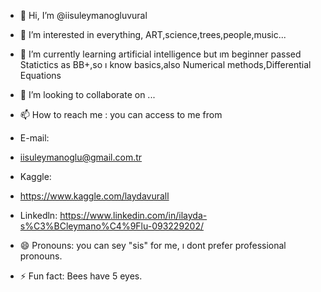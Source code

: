 - 👋 Hi, I’m @iisuleymanogluvural
- 👀 I’m interested in everything, ART,science,trees,people,music...
- 🌱 I’m currently learning artificial intelligence but ım beginner  passed Statictics as BB+,so ı know basics,also Numerical methods,Differential Equations
- 💞️ I’m looking to collaborate on ...
- 📫 How to reach me :  you can access to me from
-  E-mail:
-   iisuleymanoglu@gmail.com.tr
- Kaggle:
-   https://www.kaggle.com/laydavurall
- Linkedln:
    https://www.linkedin.com/in/ilayda-s%C3%BCleymano%C4%9Flu-093229202/

- 😄 Pronouns: you can sey "sis" for me, ı dont prefer professional pronouns.
- ⚡ Fun fact: Bees have 5 eyes.

<!---
iisuleymanogluvural/iisuleymanogluvural is a ✨ special ✨ repository because its `README.md` (this file) appears on your GitHub profile.
You can click the Preview link to take a look at your changes.
--->
